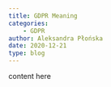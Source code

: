 ```yaml
---
title: GDPR Meaning
categories:
    - GDPR
author: Aleksandra Płońska
date: 2020-12-21
type: blog
---
```


content here